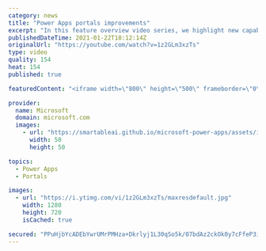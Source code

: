 ```yaml
---
category: news
title: "Power Apps portals improvements"
excerpt: "In this feature overview video series, we highlight new capabilities included in the latest update to Microsoft Power Apps.  Power Apps portals improvements bring new capabilities for makers and developers by providing a new identity management configuration experience with enhanced functionality to"
publishedDateTime: 2021-01-22T18:12:14Z
originalUrl: "https://youtube.com/watch?v=1z2GLm3xzTs"
type: video
quality: 154
heat: 154
published: true

featuredContent: "<iframe width=\"800\" height=\"500\" frameborder=\"0\" src=\"https://www.youtube.com/embed/1z2GLm3xzTs\" allow=\"accelerometer; autoplay; encrypted-media; gyroscope; picture-in-picture\" allowfullscreen></iframe>"

provider:
  name: Microsoft
  domain: microsoft.com
  images:
    - url: "https://smartableai.github.io/microsoft-power-apps/assets/images/organizations/microsoft.com-50x50.jpg"
      width: 50
      height: 50

topics:
  - Power Apps
  - Portals

images:
  - url: "https://i.ytimg.com/vi/1z2GLm3xzTs/maxresdefault.jpg"
    width: 1280
    height: 720
    isCached: true

secured: "PPuHjbYcADEbYwrUMrPMHza+Dkrlyj1L30qSo5k/07bdAz2ckOk0y7cFfeP3iT5+tUFJfLetoGO7cGzXTZJYDlHPSXVU6MXyzzWECutRxC25o3cQ6tvmctHvCyDGHFkHEt/QAybkVn88t1L7A+Y6v3rjwWzIgJq+/MmchtyV4vOpaw6yKGnkwIH5AtorBM9V9lAlf5ghai/dUFc3g5ntmnmkgV3GXeZt+C56moHA29Jl7cQ/U1RQX0+uF7AB+hGEHHl3wwZmDsv3NXRvR5EWoQEAJevtCY/3VtAPNPISjPPn3hMvCSKVP2vB/42dA2DASGHBQy7uazhGzuNfEqZLqh0d+G+knyW+KJw22wc76AWqCIhODIL/fj9MCJw1TdwzQelOcWyxGkZeHJjgs0wlVVwDC87GzQFl0RYLAP5Yt/vrZoFyHbbUsQnA8LIFV4II;kVIyxiR2IQdd0wN33O01VQ=="
---
```


